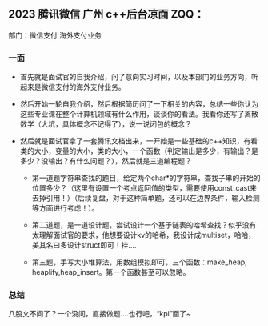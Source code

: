 ## 2023 腾讯微信 广州 c++后台凉面 ZQQ：

部门：微信支付 海外支付业务

### 一面

+ 首先就是面试官的自我介绍，问了意向实习时间，以及本部门的业务方向，听起来是微信支付的海外支付业务。

+ 然后开始一轮自我介绍，然后根据简历问了一下相关的内容，总结一些你认为这些专业课在整个计算机领域有什么作用，谈谈你的看法。我看你还写了离散数学（大坑，具体概念不记得了），说一说闭包的概念？

+ 然后就是面试官拿了一套腾讯文档出来，一开始是一些基础的c++知识，有看类的大小，变量的大小，类的大小，一个函数（判定输出是多少，有输出？是多少？没输出？有什么问题？），然后就是三道编程题？
  +  第一道题字符串查找的题目，给定两个char*的字符串，查找子串的开始的位置多少？（这里有设置一个考点返回值的类型，需要使用const_cast来去掉引用！）（后续复盘，对于这种简单题，还可以在边界条件，输入检测等方面进行考虑！）。

  + 第二道题，是一道设计题，尝试设计一个基于链表的哈希查找？似乎没有太理解面试官的要求，他想要设计kv的哈希，我设计成multiset，哈哈，美其名曰多设计struct即可！挂….

  + 第三题，手写大小堆算法，用数组模拟即可，三个函数：make_heap, heaplify,heap_insert。第一个函数甚至可以忽略。

### 总结
八股文不问了？一个没问，直接做题....也行吧，“kpi”面了~
